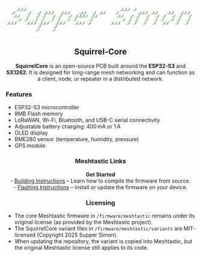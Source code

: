 <div align="center">
  <a href="https://meshtastic.org">
    <img src=".github/SupperSimon.png" alt="SupperSimon" width="800"/>
  </a>

  <h2>Squirrel-Core</h2>
  <p>
    <strong>SquirrelCore</strong> is an open-source PCB built around the <strong>ESP32-S3</strong> and <strong>SX1262</strong>. 
    It is designed for long-range mesh networking and can function as a client, node, or repeater in a distributed network.
  </p>
</div>

<div align="left">
  <h3>Features</h3>
  <ul>
    <li>ESP32-S3 microcontroller</li>
    <li>8MB Flash memory</li>
    <li>LoRaWAN, Wi-Fi, Bluetooth, and USB-C serial connectivity</li>
    <li>Adjustable battery charging: 400 mA or 1 A</li>
    <li>OLED display</li>
    <li>BME280 sensor (temperature, humidity, pressure)</li>
    <li>GPS module</li>
  </ul>
</div>

<div align="center">
  <h3>Meshtastic Links</h3>
  <p>
    <a href="https://meshtastic.org" style="text-decoration:none; font-weight:bold;">Get Started</a><br/>
    - <a href="https://meshtastic.org/docs/development/firmware/build">Building Instructions</a> – Learn how to compile the firmware from source.<br/>
    - <a href="https://meshtastic.org/docs/getting-started/flashing-firmware/">Flashing Instructions</a> – Install or update the firmware on your device.
  </p>
</div>

<div align="center">
  <h3>Licensing</h3>
</div>

<div align="left">
  <ul>
    <li>The core Meshtastic firmware in <code>/firmware/meshtastic</code> remains under its original license (as provided by the Meshtastic project).</li>
    <li>The SquirrelCore variant files in <code>/firmware/meshtastic/variants</code> are MIT-licensed (Copyright 2025 Supper Simon).</li>
    <li>When updating the repository, the variant is copied into Meshtastic, but the original Meshtastic license still applies to its code.</li>
  </ul>
</div>
